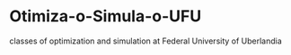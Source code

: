 # Otimiza-o-Simula-o-UFU
classes of optimization and simulation at Federal University of Uberlandia
